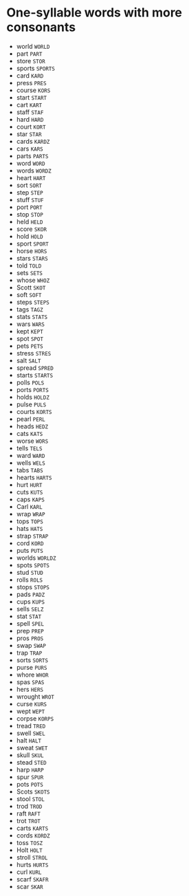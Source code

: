 # One-syllable words with more consonants

* world `WORLD`
* part `PART`
* store `STOR`
* sports `SPORTS`
* card `KARD`
* press `PRES`
* course `KORS`
* start `START`
* cart `KART`
* staff `STAF`
* hard `HARD`
* court `KORT`
* star `STAR`
* cards `KARDZ`
* cars `KARS`
* parts `PARTS`
* word `WORD`
* words `WORDZ`
* heart `HART`
* sort `SORT`
* step `STEP`
* stuff `STUF`
* port `PORT`
* stop `STOP`
* held `HELD`
* score `SKOR`
* hold `HOLD`
* sport `SPORT`
* horse `HORS`
* stars `STARS`
* told `TOLD`
* sets `SETS`
* whose `WHOZ`
* Scott `SKOT`
* soft `SOFT`
* steps `STEPS`
* tags `TAGZ`
* stats `STATS`
* wars `WARS`
* kept `KEPT`
* spot `SPOT`
* pets `PETS`
* stress `STRES`
* salt `SALT`
* spread `SPRED`
* starts `STARTS`
* polls `POLS`
* ports `PORTS`
* holds `HOLDZ`
* pulse `PULS`
* courts `KORTS`
* pearl `PERL`
* heads `HEDZ`
* cats `KATS`
* worse `WORS`
* tells `TELS`
* ward `WARD`
* wells `WELS`
* tabs `TABS`
* hearts `HARTS`
* hurt `HURT`
* cuts `KUTS`
* caps `KAPS`
* Carl `KARL`
* wrap `WRAP`
* tops `TOPS`
* hats `HATS`
* strap `STRAP`
* cord `KORD`
* puts `PUTS`
* worlds `WORLDZ`
* spots `SPOTS`
* stud `STUD`
* rolls `ROLS`
* stops `STOPS`
* pads `PADZ`
* cups `KUPS`
* sells `SELZ`
* stat `STAT`
* spell `SPEL`
* prep `PREP`
* pros `PROS`
* swap `SWAP`
* trap `TRAP`
* sorts `SORTS`
* purse `PURS`
* whore `WHOR`
* spas `SPAS`
* hers `HERS`
* wrought `WROT`
* curse `KURS`
* wept `WEPT`
* corpse `KORPS`
* tread `TRED`
* swell `SWEL`
* halt `HALT`
* sweat `SWET`
* skull `SKUL`
* stead `STED`
* harp `HARP`
* spur `SPUR`
* pots `POTS`
* Scots `SKOTS`
* stool `STOL`
* trod `TROD`
* raft `RAFT`
* trot `TROT`
* carts `KARTS`
* cords `KORDZ`
* toss `TOSZ`
* Holt `HOLT`
* stroll `STROL`
* hurts `HURTS`
* curl `KURL`
* scarf `SKAFR`
* scar `SKAR`
